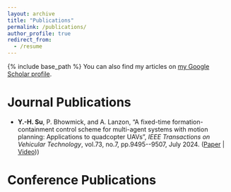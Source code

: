 ```yaml
---
layout: archive
title: "Publications"
permalink: /publications/
author_profile: true
redirect_from:
  - /resume
---
```


{% include base_path %}
You can also find my articles on [my Google Scholar profile]("https://scholar.google.com/citations?user=Vu5t0IQAAAAJ&hl=en").

Journal Publications
======
* **Y.-H. Su**, P. Bhowmick, and A. Lanzon, “A fixed-time formation-containment control scheme for multi-agent systems with motion planning: Applications to quadcopter UAVs”, *IEEE Transactions on Vehicular Technology*, vol.73, no.7, pp.9495--9507, July 2024. ([Paper]("https://ieeexplore.ieee.org/document/10480629") | [Video]("https://youtu.be/Fv1j05rhDoI")))



Conference Publications
======
